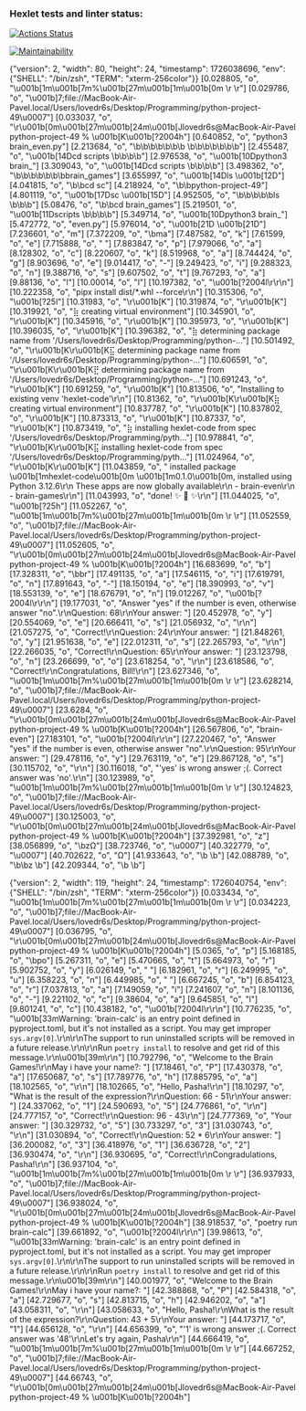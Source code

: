 ### Hexlet tests and linter status:
[![Actions Status](https://github.com/lovedr6s/python-project-49/actions/workflows/hexlet-check.yml/badge.svg)](https://github.com/lovedr6s/python-project-49/actions)


[![Maintainability](https://api.codeclimate.com/v1/badges/d5fa61b58bf3275b66cb/maintainability)](https://codeclimate.com/github/lovedr6s/python-project-49/maintainability)

{"version": 2, "width": 80, "height": 24, "timestamp": 1726038696, "env": {"SHELL": "/bin/zsh", "TERM": "xterm-256color"}}
[0.028805, "o", "\u001b[1m\u001b[7m%\u001b[27m\u001b[1m\u001b[0m                                                                               \r \r"]
[0.029786, "o", "\u001b]7;file://MacBook-Air-Pavel.local/Users/lovedr6s/Desktop/Programming/python-project-49\u0007"]
[0.033037, "o", "\r\u001b[0m\u001b[27m\u001b[24m\u001b[Jlovedr6s@MacBook-Air-Pavel python-project-49 % \u001b[K\u001b[?2004h"]
[0.640852, "o", "python3 brain_even.py"]
[2.213684, "o", "\b\b\b\b\b\b\b       \b\b\b\b\b\b\b"]
[2.455487, "o", "\u001b[14Dcd scripts    \b\b\b\b"]
[2.976538, "o", "\u001b[10Dpython3 brain_"]
[3.309043, "o", "\u001b[14Dcd scripts    \b\b\b\b"]
[3.498362, "o", "\b\b\b\b\b\b\bbrain_games"]
[3.655997, "o", "\u001b[14Dls            \u001b[12D"]
[4.041815, "o", "\b\bcd sc"]
[4.218924, "o", "\b\bpython-project-49"]
[4.801119, "o", "\u001b[17Dsc               \u001b[15D"]
[4.952505, "o", "\b\b\b\b\bls   \b\b\b"]
[5.08476, "o", "\b\bcd brain_games"]
[5.219501, "o", "\u001b[11Dscripts    \b\b\b\b"]
[5.349714, "o", "\u001b[10Dpython3 brain_"]
[5.472772, "o", "even.py"]
[5.976014, "o", "\u001b[21D                     \u001b[21D"]
[7.236601, "o", "m"]
[7.372209, "o", "\bma"]
[7.487582, "o", "k"]
[7.61599, "o", "e"]
[7.715888, "o", " "]
[7.883847, "o", "p"]
[7.979066, "o", "a"]
[8.128302, "o", "c"]
[8.220607, "o", "k"]
[8.519968, "o", "a"]
[8.744424, "o", "g"]
[8.903696, "o", "e"]
[9.014417, "o", "-"]
[9.249423, "o", "i"]
[9.288323, "o", "n"]
[9.388716, "o", "s"]
[9.607502, "o", "t"]
[9.767293, "o", "a"]
[9.88136, "o", "l"]
[10.00014, "o", "l"]
[10.197382, "o", "\u001b[?2004l\r\r\n"]
[10.222358, "o", "pipx install dist/*.whl --force\r\n"]
[10.315306, "o", "\u001b[?25l"]
[10.31983, "o", "\r\u001b[K"]
[10.319874, "o", "\r\u001b[K"]
[10.319921, "o", "⣷ creating virtual environment"]
[10.345901, "o", "\r\u001b[K"]
[10.345916, "o", "\r\u001b[K"]
[10.395973, "o", "\r\u001b[K"]
[10.396035, "o", "\r\u001b[K"]
[10.396382, "o", "⣷ determining package name from '/Users/lovedr6s/Desktop/Programming/python-..."]
[10.501492, "o", "\r\u001b[K\r\u001b[K⣯ determining package name from '/Users/lovedr6s/Desktop/Programming/python-..."]
[10.606591, "o", "\r\u001b[K\r\u001b[K⣟ determining package name from '/Users/lovedr6s/Desktop/Programming/python-..."]
[10.691243, "o", "\r\u001b[K"]
[10.691259, "o", "\r\u001b[K"]
[10.813506, "o", "Installing to existing venv 'hexlet-code'\r\n"]
[10.81362, "o", "\r\u001b[K\r\u001b[K⣷ creating virtual environment"]
[10.837787, "o", "\r\u001b[K"]
[10.837802, "o", "\r\u001b[K"]
[10.873313, "o", "\r\u001b[K"]
[10.87337, "o", "\r\u001b[K"]
[10.873419, "o", "⣷ installing hexlet-code from spec '/Users/lovedr6s/Desktop/Programming/pyth..."]
[10.978841, "o", "\r\u001b[K\r\u001b[K⣯ installing hexlet-code from spec '/Users/lovedr6s/Desktop/Programming/pyth..."]
[11.024964, "o", "\r\u001b[K\r\u001b[K"]
[11.043859, "o", "  installed package \u001b[1mhexlet-code\u001b[0m \u001b[1m0.1.0\u001b[0m, installed using Python 3.12.6\r\n  These apps are now globally available\r\n    - brain-even\r\n    - brain-games\r\n"]
[11.043993, "o", "done! ✨ 🌟 ✨\r\n"]
[11.044025, "o", "\u001b[?25h"]
[11.052267, "o", "\u001b[1m\u001b[7m%\u001b[27m\u001b[1m\u001b[0m                                                                               \r \r"]
[11.052559, "o", "\u001b]7;file://MacBook-Air-Pavel.local/Users/lovedr6s/Desktop/Programming/python-project-49\u0007"]
[11.052605, "o", "\r\u001b[0m\u001b[27m\u001b[24m\u001b[Jlovedr6s@MacBook-Air-Pavel python-project-49 % \u001b[K\u001b[?2004h"]
[16.683699, "o", "b"]
[17.328311, "o", "\bbr"]
[17.491135, "o", "a"]
[17.546115, "o", "i"]
[17.619791, "o", "n"]
[17.891643, "o", "-"]
[18.150194, "o", "e"]
[18.390993, "o", "v"]
[18.553139, "o", "e"]
[18.676791, "o", "n"]
[19.012267, "o", "\u001b[?2004l\r\r\n"]
[19.177031, "o", "Answer \"yes\" if the number is even, otherwise answer \"no\".\r\nQuestion: 68\r\nYour answer: "]
[20.452978, "o", "y"]
[20.554069, "o", "e"]
[20.666411, "o", "s"]
[21.056932, "o", "\r\n"]
[21.057275, "o", "Correct!\r\nQuestion: 24\r\nYour answer: "]
[21.848261, "o", "y"]
[21.951638, "o", "e"]
[22.012311, "o", "s"]
[22.265793, "o", "\r\n"]
[22.266035, "o", "Correct!\r\nQuestion: 65\r\nYour answer: "]
[23.123798, "o", "n"]
[23.266699, "o", "o"]
[23.618254, "o", "\r\n"]
[23.618586, "o", "Correct!\r\nCongratulations, Bill!\r\n"]
[23.627346, "o", "\u001b[1m\u001b[7m%\u001b[27m\u001b[1m\u001b[0m                                                                               \r \r"]
[23.628214, "o", "\u001b]7;file://MacBook-Air-Pavel.local/Users/lovedr6s/Desktop/Programming/python-project-49\u0007"]
[23.6284, "o", "\r\u001b[0m\u001b[27m\u001b[24m\u001b[Jlovedr6s@MacBook-Air-Pavel python-project-49 % \u001b[K\u001b[?2004h"]
[26.567806, "o", "brain-even"]
[27.183101, "o", "\u001b[?2004l\r\r\n"]
[27.220467, "o", "Answer \"yes\" if the number is even, otherwise answer \"no\".\r\nQuestion: 95\r\nYour answer: "]
[29.478116, "o", "y"]
[29.763119, "o", "e"]
[29.867128, "o", "s"]
[30.115702, "o", "\r\n"]
[30.116018, "o", "'yes' is wrong answer ;(. Correct answer was 'no'.\r\n"]
[30.123989, "o", "\u001b[1m\u001b[7m%\u001b[27m\u001b[1m\u001b[0m                                                                               \r \r"]
[30.124823, "o", "\u001b]7;file://MacBook-Air-Pavel.local/Users/lovedr6s/Desktop/Programming/python-project-49\u0007"]
[30.125003, "o", "\r\u001b[0m\u001b[27m\u001b[24m\u001b[Jlovedr6s@MacBook-Air-Pavel python-project-49 % \u001b[K\u001b[?2004h"]
[37.392981, "o", "z"]
[38.056899, "o", "\bzΩ"]
[38.723746, "o", "\u0007"]
[40.322779, "o", "\u0007"]
[40.702622, "o", "Ω"]
[41.933643, "o", "\b \b"]
[42.088789, "o", "\b\bz \b"]
[42.209344, "o", "\b \b"]


{"version": 2, "width": 119, "height": 24, "timestamp": 1726040754, "env": {"SHELL": "/bin/zsh", "TERM": "xterm-256color"}}
[0.033434, "o", "\u001b[1m\u001b[7m%\u001b[27m\u001b[1m\u001b[0m                                                                                                                      \r \r"]
[0.034223, "o", "\u001b]7;file://MacBook-Air-Pavel.local/Users/lovedr6s/Desktop/Programming/python-project-49\u0007"]
[0.036795, "o", "\r\u001b[0m\u001b[27m\u001b[24m\u001b[Jlovedr6s@MacBook-Air-Pavel python-project-49 % \u001b[K\u001b[?2004h"]
[5.0365, "o", "p"]
[5.168185, "o", "\bpo"]
[5.267311, "o", "e"]
[5.470665, "o", "t"]
[5.664973, "o", "r"]
[5.902752, "o", "y"]
[6.026149, "o", " "]
[6.182961, "o", "r"]
[6.249995, "o", "u"]
[6.358223, "o", "n"]
[6.449985, "o", " "]
[6.667245, "o", "b"]
[6.854123, "o", "r"]
[7.037813, "o", "a"]
[7.149059, "o", "i"]
[7.241607, "o", "n"]
[8.101136, "o", "-"]
[9.221102, "o", "c"]
[9.38604, "o", "a"]
[9.645851, "o", "l"]
[9.801241, "o", "c"]
[10.438182, "o", "\u001b[?2004l\r\r\n"]
[10.776235, "o", "\u001b[33mWarning: 'brain-calc' is an entry point defined in pyproject.toml, but it's not installed as a script. You may get improper `sys.argv[0]`.\r\n\r\nThe support to run uninstalled scripts will be removed in a future release.\r\n\r\nRun `poetry install` to resolve and get rid of this message.\r\n\u001b[39m\r\n"]
[10.792796, "o", "Welcome to the Brain Games!\r\nMay i have your name?: "]
[17.18461, "o", "P"]
[17.430378, "o", "a"]
[17.650687, "o", "s"]
[17.789776, "o", "h"]
[17.885795, "o", "a"]
[18.102565, "o", "\r\n"]
[18.102665, "o", "Hello, Pasha!\r\n"]
[18.10297, "o", "What is the result of the expression?\r\nQuestion: 66 - 51\r\nYour answer: "]
[24.337062, "o", "1"]
[24.590693, "o", "5"]
[24.776861, "o", "\r\n"]
[24.777157, "o", "Correct!\r\nQuestion: 96 - 43\r\n"]
[24.777369, "o", "Your answer: "]
[30.329732, "o", "5"]
[30.733297, "o", "3"]
[31.030743, "o", "\r\n"]
[31.030894, "o", "Correct!\r\nQuestion: 52 * 6\r\nYour answer: "]
[36.200082, "o", "3"]
[36.418976, "o", "1"]
[36.636728, "o", "2"]
[36.930474, "o", "\r\n"]
[36.930695, "o", "Correct!\r\nCongradulations, Pasha!\r\n"]
[36.937104, "o", "\u001b[1m\u001b[7m%\u001b[27m\u001b[1m\u001b[0m                                                                                                                      \r \r"]
[36.937933, "o", "\u001b]7;file://MacBook-Air-Pavel.local/Users/lovedr6s/Desktop/Programming/python-project-49\u0007"]
[36.938024, "o", "\r\u001b[0m\u001b[27m\u001b[24m\u001b[Jlovedr6s@MacBook-Air-Pavel python-project-49 % \u001b[K\u001b[?2004h"]
[38.918537, "o", "poetry run brain-calc"]
[39.661892, "o", "\u001b[?2004l\r\r\n"]
[39.98613, "o", "\u001b[33mWarning: 'brain-calc' is an entry point defined in pyproject.toml, but it's not installed as a script. You may get improper `sys.argv[0]`.\r\n\r\nThe support to run uninstalled scripts will be removed in a future release.\r\n\r\nRun `poetry install` to resolve and get rid of this message.\r\n\u001b[39m\r\n"]
[40.001977, "o", "Welcome to the Brain Games!\r\nMay i have your name?: "]
[42.388868, "o", "P"]
[42.584318, "o", "a"]
[42.729677, "o", "s"]
[42.813715, "o", "h"]
[42.946202, "o", "a"]
[43.058311, "o", "\r\n"]
[43.058633, "o", "Hello, Pasha!\r\nWhat is the result of the expression?\r\nQuestion: 43 + 5\r\nYour answer: "]
[44.173717, "o", "1"]
[44.656128, "o", "\r\n"]
[44.656399, "o", "'1' is wrong answer ;(. Correct answer was '48'\r\nLet's try again, Pasha\r\n"]
[44.666419, "o", "\u001b[1m\u001b[7m%\u001b[27m\u001b[1m\u001b[0m                                                                                                                      \r \r"]
[44.667252, "o", "\u001b]7;file://MacBook-Air-Pavel.local/Users/lovedr6s/Desktop/Programming/python-project-49\u0007"]
[44.66743, "o", "\r\u001b[0m\u001b[27m\u001b[24m\u001b[Jlovedr6s@MacBook-Air-Pavel python-project-49 % \u001b[K\u001b[?2004h"]
